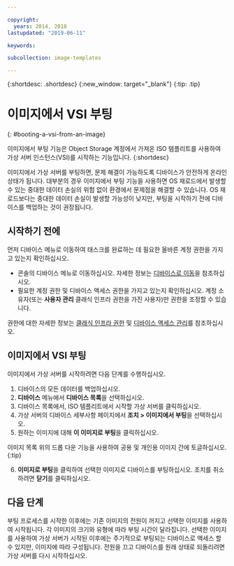 ```yaml
---

copyright:
  years: 2014, 2018
lastupdated: "2019-06-11"

keywords:

subcollection: image-templates

---
```


{:shortdesc: .shortdesc}
{:new_window: target="_blank"}
{:tip: .tip}

# 이미지에서 VSI 부팅
{: #booting-a-vsi-from-an-image}

이미지에서 부팅 기능은 Object Storage 계정에서 가져온 ISO 템플리트를 사용하여
가상 서버 인스턴스(VSI)를 시작하는 기능입니다.
{:shortdesc}

이미지에서 가상 서버를 부팅하면, 문제 해결이 가능하도록 디바이스가 안전하게 온라인 상태가 됩니다. 대부분의 경우 이미지에서 부팅 기능을 사용하면 OS 재로드에서 발생할 수 있는 중대한 데이터 손실의 위험 없이 환경에서 문제점을 해결할 수 있습니다. OS 재로드보다는 중대한 데이터 손실이 발생할 가능성이 낮지만, 부팅을 시작하기 전에 디바이스를 백업하는 것이 권장됩니다.

## 시작하기 전에
먼저 디바이스 메뉴로 이동하여 태스크를 완료하는 데 필요한 올바른 계정 권한을 가지고 있는지 확인하십시오. 

* 콘솔의 디바이스 메뉴로 이동하십시오. 자세한 정보는 [디바이스로 이동](/docs/infrastructure/image-templates?topic=virtual-servers-navigating-devices)을 참조하십시오. 
* 필요한 계정 권한 및 디바이스 액세스 권한을 가지고 있는지 확인하십시오. 계정 소유자(또는 **사용자 관리** 클래식 인프라 권한을 가진 사용자)만 권한을 조정할 수 있습니다. 

권한에 대한 자세한 정보는 [클래식 인프라 권한](/docs/iam?topic=iam-infrapermission#infrapermission) 및 [디바이스 액세스 관리](/docs/vsi?topic=virtual-servers-managing-device-access)를 참조하십시오. 

## 이미지에서 VSI 부팅

이미지에서 가상 서버를 시작하려면 다음 단계를 수행하십시오.

1. 디바이스의 모든 데이터를 백업하십시오.
2. **디바이스** 메뉴에서 **디바이스 목록**을 선택하십시오.
3. 디바이스 목록에서, ISO 템플리트에서 시작할 가상 서버를 클릭하십시오.
4. 가상 서버의 디바이스 세부사항 페이지에서 **조치 > 이미지에서 부팅**을 선택하십시오.
5. 원하는 이미지에 대해 **이 이미지로 부팅**을 클릭하십시오.

  이미지 목록 위의 드롭 다운 기능을 사용하여 공용 및 개인용 이미지 간에 토글하십시오.
  {:tip}

6. **이미지로 부팅**을 클릭하여 선택한 이미지로 디바이스를 부팅하십시오. 조치를 취소하려면 **닫기**를 클릭하십시오.

## 다음 단계

부팅 프로세스를 시작한 이후에는 기존 이미지의 전원이 꺼지고 선택한 이미지를 사용하여 시작됩니다. 각 이미지의 크기와 유형에 따라
부팅 시간이 달라집니다. 선택한 이미지를 사용하여 가상 서버가 시작된 이후에는 주기적으로 부팅되는 디바이스로 액세스 할 수 있지만, 이미지에 따라 구성됩니다. 전원을 끄고 디바이스를 원래 상태로 되돌리려면 가상 서버를 다시 시작하십시오.
